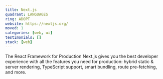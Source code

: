 ```yaml
---
title: Next.js
quadrant: LANGUAGES
ring: ADOPT
website: https://nextjs.org/
moved: 1
categories: [web, ui]
testimonials: []
stack: [web]
---
```


The React Framework for Production Next.js gives you the best developer experience with all the features you need for production: hybrid static & server rendering, TypeScript support, smart bundling, route pre-fetching, and more.
